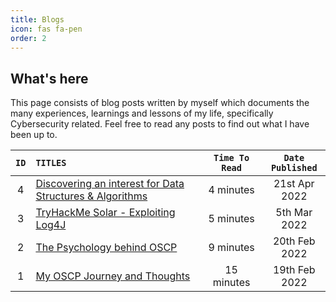 ```yaml
---
title: Blogs
icon: fas fa-pen
order: 2
---
```


## What's here
This page consists of blog posts written by myself which documents the many experiences, learnings and lessons of my life, specifically Cybersecurity related. Feel free to read any posts to find out what I have been up to.

<style>
table th:first-of-type {
    width: 5%;
}
table th:nth-of-type(2) {
    width: 55%;
}
table th:nth-of-type(3) {
    width: 20%;
}
table th:nth-of-type(4) {
    width: 20%;
}
</style>

|`ID`|`TITLES`| `Time To Read` | `Date Published` | 
|:---:|:----------|:----------: | :------------: |
|4|[Discovering an interest for Data Structures & Algorithms](/blogs/algorithms) | 4 minutes | 21st Apr 2022
|3|[TryHackMe Solar - Exploiting Log4J](/blogs/thm-solar)| 5 minutes | 5th Mar 2022
|2|[The Psychology behind OSCP](/blogs/the-psychology-behind-oscp) | 9 minutes | 20th Feb 2022
|1|[My OSCP Journey and Thoughts](/blogs/oscp-journey/)| 15 minutes | 19th Feb 2022
